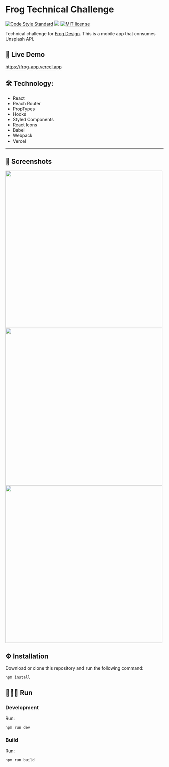 # Frog Technical Challenge
[![Code Style Standard](https://camo.githubusercontent.com/d0f65430681b67b7104f6130ada8c098ec5f66ba/68747470733a2f2f696d672e736869656c64732e696f2f62616467652f636f64652532307374796c652d7374616e646172642d627269676874677265656e2e7376673f7374796c653d666c6174)](https://github.com/standard/standard)
![](https://www.repostatus.org/badges/latest/wip.svg)
[![MIT license](https://img.shields.io/badge/License-MIT-blue.svg)](https://lbesson.mit-license.org/)

Technical challenge for [Frog Design](https://www.frogdesign.com). This is a mobile app that consumes Unsplash API.

## 📱 Live Demo

https://frog-app.vercel.app

## 🛠 Technology:
* React
* Reach Router
* PropTypes
* Hooks
* Styled Components
* React Icons
* Babel
* Webpack
* Vercel
****
## 📸 Screenshots
<img src="https://jose-stuff.s3.us-east-2.amazonaws.com/Frog/screenshot-1.png" height="500px"/>
<img src="https://jose-stuff.s3.us-east-2.amazonaws.com/Frog/screenshot-2.png" height="500px"/>
<img src="https://jose-stuff.s3.us-east-2.amazonaws.com/Frog/screenshot-3.png" height="500px"/>

## ⚙️ Installation
Download or clone this repository and run the following command:
```
npm install
```

## 🏃🏻‍♂️ Run

### Development
Run:
```
npm run dev
```

### Build
Run:
```
npm run build
```

